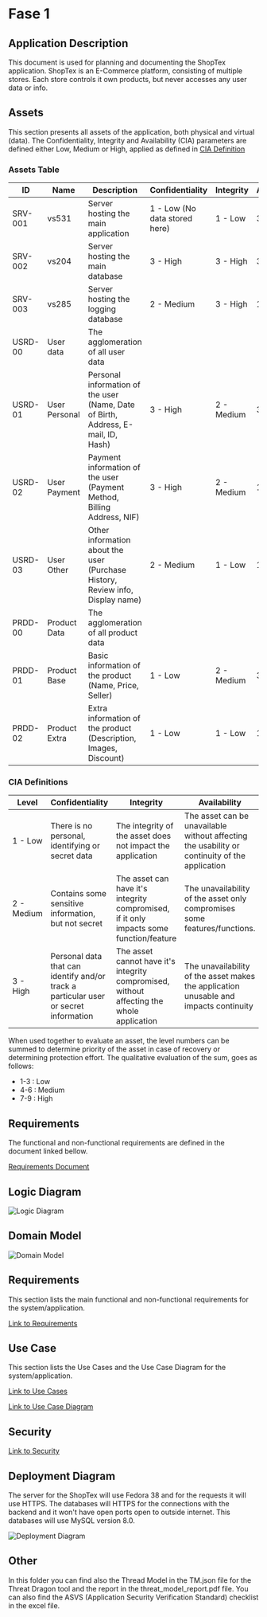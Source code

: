 # Fase 1

## Application Description

This document is used for planning and documenting the ShopTex application.
ShopTex is an E-Commerce platform, consisting of multiple stores. Each store controls it own products, but never accesses any user data or info.

## Assets
This section presents all assets of the application, both physical and virtual (data).
The Confidentiality, Integrity and Availability (CIA) parameters are defined either Low, Medium or High, applied as defined in [CIA Definition](#cia-definitions)

### Assets Table
| ID      | Name          | Description                                                                       | Confidentiality               | Integrity  | Availability | Total/Priority |
|---------|---------------|-----------------------------------------------------------------------------------|-------------------------------|------------|--------------|----------------|
| SRV-001 | vs531         | Server hosting the main application                                               | 1 - Low (No data stored here) | 1 - Low    | 3 - High     | 5/9            |
| SRV-002 | vs204         | Server hosting the main database                                                  | 3 - High                      | 3 - High   | 3 - High     | 9/9            |
| SRV-003 | vs285         | Server hosting the logging database                                               | 2 - Medium                    | 3 - High   | 1 - Low      | 6/9            |
| USRD-00 | User data     | The agglomeration of all user data                                                |                               |            |              |                |
| USRD-01 | User Personal | Personal information of the user (Name, Date of Birth, Address, E-mail, ID, Hash) | 3 - High                      | 2 - Medium | 3 - High     | 8/9            |
| USRD-02 | User Payment  | Payment information of the user (Payment Method, Billing Address, NIF)            | 3 - High                      | 2 - Medium | 1 - Low      | 6/9            |
| USRD-03 | User Other    | Other information about the user (Purchase History, Review info, Display name)    | 2 - Medium                    | 1 - Low    | 1 - Low      | 4/9            |
| PRDD-00 | Product Data  | The agglomeration of all product data                                             |                               |            |              |                |
| PRDD-01 | Product Base  | Basic information of the product (Name, Price, Seller)                            | 1 - Low                       | 2 - Medium | 3 - High     | 6/9            |
| PRDD-02 | Product Extra | Extra information of the product (Description, Images, Discount)                  | 1 - Low                       | 1 - Low    | 1 - Low      | 3/9            |

### CIA Definitions

| Level      | Confidentiality                                                                      | Integrity                                                                                 | Availability                                                                                  |
|------------|--------------------------------------------------------------------------------------|-------------------------------------------------------------------------------------------|-----------------------------------------------------------------------------------------------|
| 1 - Low    | There is no personal, identifying or secret data                                     | The integrity of the asset does not impact the application                                | The asset can be unavailable without affecting the usability or continuity of the application |
| 2 - Medium | Contains some sensitive information, but not secret                                  | The asset can have it's integrity compromised, if it only impacts some function/feature   | The unavailability of the asset only compromises some features/functions.                     |
| 3 - High   | Personal data that can identify and/or track a particular user or secret information | The asset cannot have it's integrity compromised, without affecting the whole application | The unavailability of the asset makes the application unusable and impacts continuity         |

When used together to evaluate an asset, the level numbers can be summed to determine priority of the asset in case of recovery or determining protection effort. The qualitative evaluation of the sum, goes as follows:

 - 1-3 : Low
 - 4-6 : Medium
 - 7-9 : High

## Requirements
The functional and non-functional requirements are defined in the document linked bellow.

[Requirements Document](Requirements.md)

## Logic Diagram
![Logic Diagram](Logic.jpg)

## Domain Model

![Domain Model](domainModel.png)

## Requirements

This section lists the main functional and non-functional requirements for the system/application.

[Link to Requirements](Requirements.md)

## Use Case
This section lists the Use Cases and the Use Case Diagram for the system/application.

[Link to Use Cases](useCases.md)

[Link to Use Case Diagram](usecaseDiagram.puml)

## Security
[Link to Security](Security.md)

## Deployment Diagram

The server for the ShopTex will use Fedora 38 and for the requests it will use HTTPS.
The databases will HTTPS for the connections with the backend and it won't have open ports open to outside internet. This databases will use MySQL version 8.0.

![Deployment Diagram](Deployment%20Diagram.jpg)

## Other

In this folder you can find also the Thread Model in the TM.json file for the Threat Dragon tool and the report in the threat_model_report.pdf file.
You can also find the ASVS (Application Security Verification Standard) checklist in the excel file.
